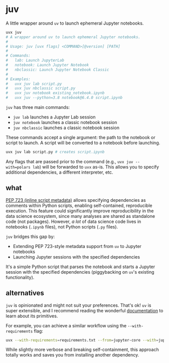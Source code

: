 # juv

A little wrapper around `uv` to launch ephemeral Jupyter notebooks.

```sh
uvx juv
# A wrapper around uv to launch ephemeral Jupyter notebooks.
#
# Usage: juv [uvx flags] <COMMAND>[@version] [PATH]
#
# Commands:
#   lab: Launch JupyterLab
#   notebook: Launch Jupyter Notebook
#   nbclassic: Launch Jupyter Notebook Classic
#
# Examples:
#   uvx juv lab script.py
#   uvx juv nbclassic script.py
#   uvx juv notebook existing_notebook.ipynb
#   uvx juv --python=3.8 notebook@6.4.0 script.ipynb
```

`juv` has three main commands:

- `juv lab` launches a Jupyter Lab session
- `juv notebook` launches a classic notebook session
- `juv nbclassic` launches a classic notebook session

These commands accept a single argument: the path to the notebook or script to
launch. A script will be converted to a notebook before launching.

```sh
uvx juv lab script.py # creates script.ipynb
```

Any flags that are passed prior to the command (e.g., `uvx juv --with=polars
lab`) will be forwarded to `uvx` as-is. This allows you to specify additional
dependencies, a different interpreter, etc.

## what

[PEP 723 (inline script metadata)](https://peps.python.org/pep-0723) allows
specifying dependencies as comments within Python scripts, enabling
self-contained, reproducible execution. This feature could significantly
improve reproducibility in the data science ecosystem, since many analyses are
shared as standalone code (not packages). However, _a lot_ of data science code
lives in notebooks (`.ipynb` files), not Python scripts (`.py` files).

`juv` bridges this gap by:

- Extending PEP 723-style metadata support from `uv` to Jupyter notebooks
- Launching Jupyter sessions with the specified dependencies

It's a simple Python script that parses the notebook and starts a Jupyter
session with the specified dependencies (piggybacking on `uv`'s existing
functionality).

## alternatives

`juv` is opinionated and might not suit your preferences. That's ok! `uv` is
super extensible, and I recommend reading the wonderful
[documentation](https://docs.astral.sh/uv) to learn about its primitives.

For example, you can achieve a similar workflow using the `--with-requirements`
flag:

```sh
uvx --with-requirements=requirements.txt --from=jupyter-core --with=jupyterlab jupyter lab notebook.ipynb
```

While slightly more verbose and breaking self-containment, this approach
totally works and saves you from installing another dependency.
